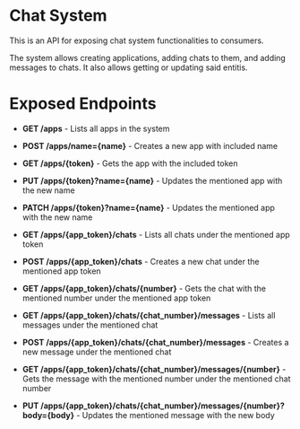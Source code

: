 # Chat System
This is an API for exposing chat system functionalities to consumers.

The system allows creating applications, adding chats to them, and adding messages to chats. It also allows getting or updating said entitis.

# Exposed Endpoints
* **GET /apps** - Lists all apps in the system
* **POST /apps/name={name}** - Creates a new app with included name
* **GET /apps/{token}** - Gets the app with the included token
* **PUT /apps/{token}?name={name}** - Updates the mentioned app with the new name
* **PATCH /apps/{token}?name={name}** - Updates the mentioned app with the new name

* **GET /apps/{app_token}/chats** - Lists all chats under the mentioned app token
* **POST /apps/{app_token}/chats** - Creates a new chat under the mentioned app token
* **GET /apps/{app_token}/chats/{number}** - Gets the chat with the mentioned number under the mentioned app token

* **GET /apps/{app_token}/chats/{chat_number}/messages** - Lists all messages under the mentioned chat
* **POST /apps/{app_token}/chats/{chat_number}/messages** - Creates a new message under the mentioned chat
* **GET /apps/{app_token}/chats/{chat_number}/messages/{number}** - Gets the message with the mentioned number under the mentioned chat number
* **PUT /apps/{app_token}/chats/{chat_number}/messages/{number}?body={body}** - Updates the mentioned message with the new body